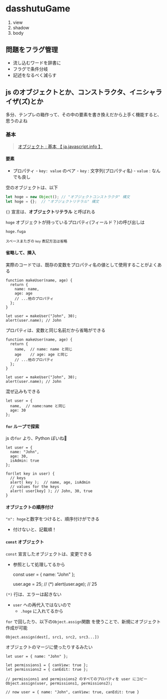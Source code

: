 # dasshutuGame

1. view
  1. shadow
1. body

## 問題をフラグ管理
- 流し込むワードを辞書に
- フラグで条件分岐
- 記述をなるべく減らす


## js のオブジェクトとか、コンストラクタ、イニシャライザ(ズ)とか


多分、テンプレの箱作って、その中の要素を書き換えだから上手く機能すると、思うのよね

### 基本

> [オブジェクト : 基本 【 ja.javascript.info 】](https://ja.javascript.info/object)


#### 要素
- プロパティ
		- `key: value` のペア
				- `key` : 文字列(プロパティ名)
				- `value` : なんでも良し

空のオブジェクトは、以下

``` samlpe.js
let hoge = new Object(); // "オブジェクトコンストラクタ" 構文
let hoge = {};  // "オブジェクトリテラル" 構文
```



`{}` 宣言は、**オブジェクトリテラル** と呼ばれる



`hoge` オブジェクトが持っているプロパティ(フィールド？)の呼び出しは

    hoge.fuga


<small>スペースまたぎの `key` 表記方法は省略</small>


#### 省略して、挿入
実際のコードでは、既存の変数をプロパティ名の値として使用することがよくある


    function makeUser(name, age) {
      return {
        name: name,
        age: age
        // ...他のプロパティ
      };
    }

    let user = makeUser("John", 30);
    alert(user.name); // John


プロパティは、変数と同じ名前だから省略ができる


    function makeUser(name, age) {
      return {
        name,  // name: name と同じ
        age    // age: age と同じ
        // ...他のプロパティ
      };
    }

    let user = makeUser("John", 30);
    alert(user.name); // John


混ぜ込みもできる

    let user = {
      name,  // name:name と同じ
      age: 30
    };


#### `for` ループで探索
js の`for` より、Python ぽいね🤗

    let user = {
      name: "John",
      age: 30,
      isAdmin: true
    };
    
    for(let key in user) {
      // keys
      alert( key );  // name, age, isAdmin
      // values for the keys
      alert( user[key] ); // John, 30, true
    }


#### オブジェクトの順序付け
`"n": hoge`と数字をつけると、順序付けができる
  - 付けないと、記載順！

#### `const` オブジェクト

`const` 宣言したオブジェクトは、変更できる
  - 参照として処理してるから


    const user = {
      name: "John"
    };
    
    user.age = 25; // (*)
    alert(user.age); // 25


`(*)` 行は、エラーは起きない
  - `user` への再代入ではないので
    - `.hoge` に入れてるから

`for` で回したり、以下の`Object.assign`関数 を使うことで、新規にオブジェクト作成が可能

    Object.assign(dest[, src1, src2, src3...])


オブジェクトのマージに使ったりするみたい

    let user = { name: "John" };
    
    let permissions1 = { canView: true };
    let permissions2 = { canEdit: true };
    
    // permissions1 and permissions2 のすべてのプロパティを user にコピー
    Object.assign(user, permissions1, permissions2);
    
    // now user = { name: "John", canView: true, canEdit: true }




